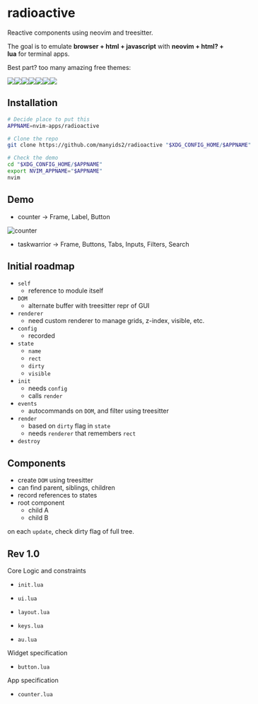 # radioactive

Reactive components using neovim and treesitter.

The goal is to emulate **browser + html + javascript**
with **neovim + html? + lua** for terminal apps.

Best part? too many amazing free themes:

<div style="display: flex; height: 1024px; flex-direction: row; flex-wrap: wrap;">
  <img src="./assets/catppuccin-latte.png">
  <img src="./assets/moonfly-dark.png">
  <img src="./assets/nightfly-dark.png">
  <img src="./assets/rosebones-dark.png">
  <img src="./assets/rosebones-light.png">
  <img src="./assets/tokyonight-dark.png">
  <img src="./assets/tokyonight-light.png">
<div>

## Installation

```bash
# Decide place to put this
APPNAME=nvim-apps/radioactive

# Clone the repo
git clone https://github.com/manyids2/radioactive "$XDG_CONFIG_HOME/$APPNAME"

# Check the demo
cd "$XDG_CONFIG_HOME/$APPNAME"
export NVIM_APPNAME="$APPNAME"
nvim
```

## Demo

- counter -> Frame, Label, Button

![counter](./assets/counter.png)

- taskwarrior -> Frame, Buttons, Tabs, Inputs, Filters, Search

## Initial roadmap

- `self`
  - reference to module itself
- `DOM`
  - alternate buffer with treesitter repr of GUI
- `renderer`
  - need custom renderer to manage grids, z-index, visible, etc.
- `config`
  - recorded
- `state`
  - `name`
  - `rect`
  - `dirty`
  - `visible`
- `init`
  - needs `config`
  - calls `render`
- `events`
  - autocommands on `DOM`, and filter using treesitter
- `render`
  - based on `dirty` flag in `state`
  - needs `renderer` that remembers `rect`
- `destroy`

## Components

- create `DOM` using treesitter
- can find parent, siblings, children
- record references to states
- root component
  - child A
  - child B

on each `update`, check dirty flag of full tree.

## Rev 1.0

Core Logic and constraints

- `init.lua`

- `ui.lua`

- `layout.lua`

- `keys.lua`

- `au.lua`

Widget specification

- `button.lua`

App specification

- `counter.lua`
